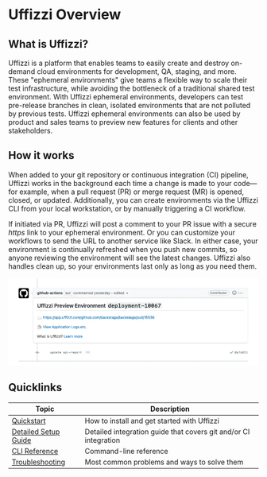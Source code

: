 # Uffizzi Overview

## What is Uffizzi?
Uffizzi is a platform that enables teams to easily create and destroy on-demand cloud environments for development, QA, staging, and more. These "ephemeral environments" give teams a flexible way to scale their test infrastructure, while avoiding the bottleneck of a traditional shared test environment. With Uffizzi ephemeral environments, developers can test pre-release branches in clean, isolated environments that are not polluted by previous tests. Uffizzi ephemeral environments can also be used by product and sales teams to preview new features for clients and other stakeholders.  

## How it works

When added to your git repository or continuous integration (CI) pipeline, Uffizzi works in the background each time a change is made to your code—for example, when a pull request (PR) or merge request (MR) is opened, closed, or updated. Additionally, you can create environments via the Uffizzi CLI from your local workstation, or by manually triggering a CI workflow.  

If initiated via PR, Uffizzi will post a comment to your PR issue with a secure _https_ link to your ephemeral environment. Or you can customize your workflows to send the URL to another service like Slack. In either case, your environment is continually refreshed when you push new commits, so anyone reviewing the environment will see the latest changes. Uffizzi also handles clean up, so your environments last only as long as you need them.

<img src="assets/images/pr-comment.webp" width="800">

## **Quicklinks**
| Topic  | Description |
|--------|---------------|
| [Quickstart](quickstart.md)  | How to install and get started with Uffizzi |
| [Detailed Setup Guide](set-up-uffizzi-for-your-application.md)  | Detailed integration guide that covers git and/or CI integration |
| [CLI Reference](references/cli.md)  | Command-line reference |
| [Troubleshooting](troubleshooting/most-common-problems.md)  | Most common problems and ways to solve them  |